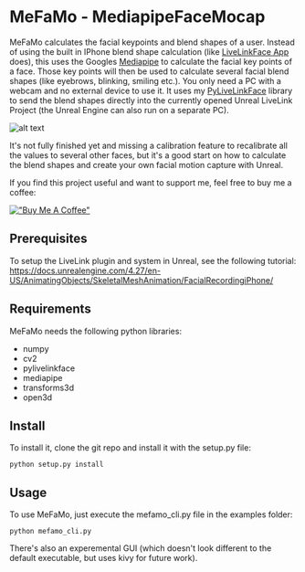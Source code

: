 # MeFaMo - MediapipeFaceMocap

MeFaMo calculates the facial keypoints and blend shapes of a user. Instead of using the built in IPhone blend shape calculation (like [LiveLinkFace App](https://apps.apple.com/us/app/live-link-face/id1495370836) does), this uses the Googles [Mediapipe](https://github.com/google/mediapipe) to calculate the facial key points of a face. Those key points will then be used to calculate several facial blend shapes (like eyebrows, blinking, smiling etc.). You only need a PC with a webcam and no external device to use it. 
It uses my [PyLiveLinkFace](https://github.com/JimWest/PyLiveLinkFace) library to send the blend shapes directly into the currently opened Unreal LiveLink Project (the Unreal Engine can also run on a separate PC).

![alt text](https://github.com/JimWest/MeFaMo/blob/main/images/showoff_2.gif?raw=true)

It's not fully finished yet and missing a calibration feature to recalibrate all the values to several other faces, but it's a good start on how to calculate the blend shapes and create your own facial motion capture with Unreal. 

If you find this project useful and want to support me, feel free to buy me a coffee:

[!["Buy Me A Coffee"](https://www.buymeacoffee.com/assets/img/custom_images/orange_img.png)](https://www.buymeacoffee.com/jimwest)

## Prerequisites
To setup the LiveLink plugin and system in Unreal, see the following tutorial:
https://docs.unrealengine.com/4.27/en-US/AnimatingObjects/SkeletalMeshAnimation/FacialRecordingiPhone/

## Requirements
MeFaMo needs the following python libraries:
<ul>
  <li>numpy</li>
  <li>cv2</li>
  <li>pylivelinkface</li>
  <li>mediapipe</li>
  <li>transforms3d</li>
  <li>open3d</li>
</ul>

## Install

To install it, clone the git repo and install it with the setup.py file:
```
python setup.py install
```
 
## Usage

To use MeFaMo, just execute the mefamo_cli.py file in the examples folder:
```
python mefamo_cli.py
```

There's also an experemental GUI (which doesn't look different to the default executable, but uses kivy for future work).
